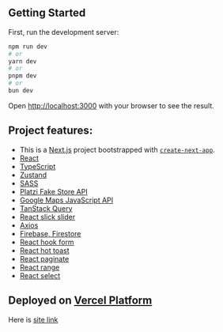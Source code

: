 ## Getting Started

First, run the development server:

```bash
npm run dev
# or
yarn dev
# or
pnpm dev
# or
bun dev
```

Open [http://localhost:3000](http://localhost:3000) with your browser to see the result.


## Project features:

- This is a [Next.js](https://nextjs.org) project bootstrapped with [`create-next-app`](https://nextjs.org/docs/app/api-reference/cli/create-next-app).
- [React](https://react.dev/) 
- [TypeScript](https://www.typescriptlang.org/) 
- [Zustand](https://zustand-demo.pmnd.rs/) 
- [SASS](https://sass-lang.com/) 
- [Platzi Fake Store API](https://fakeapi.platzi.com/) 
- [Google Maps JavaScript API](https://visgl.github.io/react-google-maps/) 
- [TanStack Query](https://tanstack.com/query/v3/) 
- [React slick slider](https://react-slick.neostack.com/) 
- [Axios](https://axios-http.com/) 
- [Firebase, Firestore](https://firebase.google.com/) 
- [React hook form](https://www.react-hook-form.com/)
- [React hot toast](https://react-hot-toast.com/) 
- [React paginate](https://www.npmjs.com/package/react-paginate) 
- [React range](https://www.npmjs.com/package/react-range) 
- [React select](https://react-select.com/) 


## Deployed on [Vercel Platform](https://vercel.com/new?utm_medium=default-template&filter=next.js&utm_source=create-next-app&utm_campaign=create-next-app-readme)
Here is [site link](https://next-lazy-shop.vercel.app/)